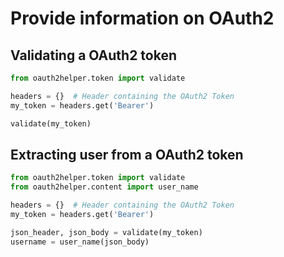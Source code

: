 # Provide information on OAuth2 #

## Validating a OAuth2 token ##

```python
from oauth2helper.token import validate

headers = {}  # Header containing the OAuth2 Token
my_token = headers.get('Bearer')

validate(my_token)
```

## Extracting user from a OAuth2 token ##

```python
from oauth2helper.token import validate
from oauth2helper.content import user_name

headers = {}  # Header containing the OAuth2 Token
my_token = headers.get('Bearer')

json_header, json_body = validate(my_token)
username = user_name(json_body)
```
